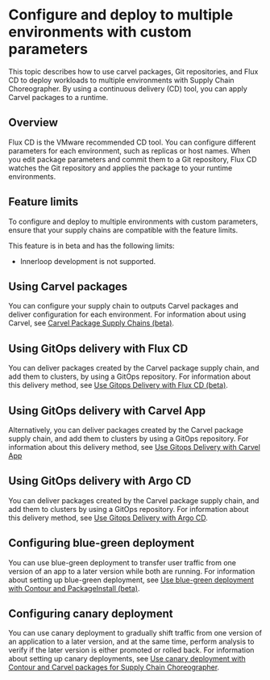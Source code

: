 # Configure and deploy to multiple environments with custom parameters

This topic describes how to use carvel packages, Git repositories, and Flux CD
to deploy workloads to multiple environments with Supply Chain Choreographer. By using a continuous delivery
(CD) tool, you can apply Carvel packages to a runtime. 

## <a id="overview"></a> Overview 

Flux CD is the VMware recommended CD tool. You can configure different parameters
for each environment, such as replicas or host names. When you edit package
parameters and commit them to a Git repository, Flux CD watches the Git
repository and applies the package to your runtime environments.

## <a id="prerecs"></a> Feature limits 

To configure and deploy to multiple environments with custom parameters, ensure
that your supply chains are compatible with the feature limits.

This feature is in beta and has the following limits:

- Innerloop development is not supported.

## <a id="using-carvel"></a> Using Carvel packages

You can configure your supply chain to outputs Carvel packages and deliver
configuration for each environment. For information about using Carvel, see
[Carvel Package Supply Chains (beta)](carvel-package-supply-chain.hbs.md).

## <a id="using-flux"></a> Using GitOps delivery with Flux CD

You can deliver packages created by the Carvel package supply chain, and add
them to clusters, by using a GitOps repository. For information about this
delivery method, see [Use Gitops Delivery with Flux CD
(beta)](delivery-with-flux.hbs.md).

## <a id="using-app"></a> Using GitOps delivery with Carvel App

Alternatively, you can deliver packages created by the Carvel package supply
chain, and add them to clusters by using a GitOps repository. For information
about this delivery method, see [Use Gitops Delivery with Carvel App](delivery-with-carvel-app.hbs.md)

## <a id="using-argo"></a> Using GitOps delivery with Argo CD

You can deliver packages created by the Carvel package supply
chain, and add them to clusters by using a GitOps repository. For information
about this delivery method, see [Use Gitops Delivery with Argo CD](delivery-with-argo.hbs.md).

## <a id="config-blue-grn"></a> Configuring blue-green deployment

You can use blue-green deployment to transfer user traffic from one version of
an app to a later version while both are running. For information about setting
up blue-green deployment, see [Use blue-green deployment with Contour and
PackageInstall (beta)](blue-green-with-packageinstall.hbs.md).

## <a id="config-canary"></a> Configuring canary deployment

You can use canary deployment to gradually shift traffic from one version of an
application to a later version, and at the same time, perform analysis to verify
if the later version is either promoted or rolled back. For information about
setting up canary deployments, see [Use canary deployment with Contour and
Carvel packages for Supply Chain Choreographer](canary-deployment.hbs.md).